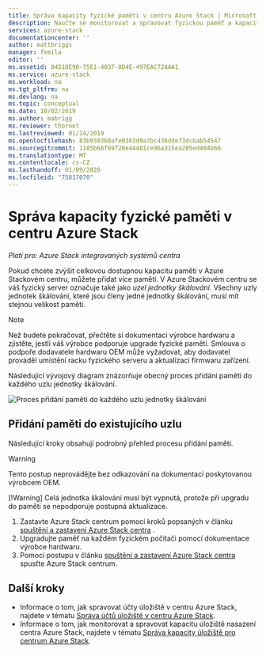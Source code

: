```yaml
---
title: Správa kapacity fyzické paměti v centru Azure Stack | Microsoft Docs
description: Naučte se monitorovat a spravovat fyzickou paměť a kapacitu v Azure Stack hub.
services: azure-stack
documentationcenter: ''
author: mattbriggs
manager: femila
editor: ''
ms.assetid: 84518E90-75E1-4037-8D4E-497EAC72AAA1
ms.service: azure-stack
ms.workload: na
ms.tgt_pltfrm: na
ms.devlang: na
ms.topic: conceptual
ms.date: 10/02/2019
ms.author: mabrigg
ms.reviewer: thoroet
ms.lastreviewed: 01/14/2019
ms.openlocfilehash: 83b9383b8afe0363d9a7bc436dde73dcbab54547
ms.sourcegitcommit: 1185b66f69f28e44481ce96a315ea285ed404b66
ms.translationtype: MT
ms.contentlocale: cs-CZ
ms.lasthandoff: 01/09/2020
ms.locfileid: "75817070"
---
```

# <a name="manage-physical-memory-capacity-in-azure-stack-hub"></a>Správa kapacity fyzické paměti v centru Azure Stack

*Platí pro: Azure Stack integrovaných systémů centra*

Pokud chcete zvýšit celkovou dostupnou kapacitu paměti v Azure Stackovém centru, můžete přidat více paměti. V Azure Stackovém centru se váš fyzický server označuje také jako *uzel jednotky škálování*. Všechny uzly jednotek škálování, které jsou členy jedné jednotky škálování, musí mít stejnou velikost paměti.

> [!note]  
> Než budete pokračovat, přečtěte si dokumentaci výrobce hardwaru a zjistěte, jestli váš výrobce podporuje upgrade fyzické paměti. Smlouva o podpoře dodavatele hardwaru OEM může vyžadovat, aby dodavatel prováděl umístění racku fyzického serveru a aktualizaci firmwaru zařízení.

Následující vývojový diagram znázorňuje obecný proces přidání paměti do každého uzlu jednotky škálování.

![Proces přidání paměti do každého uzlu jednotky škálování](media/azure-stack-manage-storage-physical-capacity/process-to-add-memory-to-scale-unit.png)

## <a name="add-memory-to-an-existing-node"></a>Přidání paměti do existujícího uzlu
Následující kroky obsahují podrobný přehled procesu přidání paměti.

> [!Warning]
> Tento postup neprovádějte bez odkazování na dokumentaci poskytovanou výrobcem OEM.
> 
> [!Warning]
> Celá jednotka škálování musí být vypnutá, protože při upgradu do paměti se nepodporuje postupná aktualizace.

1. Zastavte Azure Stack centrum pomocí kroků popsaných v článku [spuštění a zastavení Azure Stack centra](azure-stack-start-and-stop.md) .
2. Upgradujte paměť na každém fyzickém počítači pomocí dokumentace výrobce hardwaru.
3. Pomocí postupu v článku [spuštění a zastavení Azure Stack centra](azure-stack-start-and-stop.md) spusťte Azure Stack centrum.

## <a name="next-steps"></a>Další kroky

 - Informace o tom, jak spravovat účty úložiště v centru Azure Stack, najdete v tématu [Správa účtů úložiště v centru Azure Stack](azure-stack-manage-storage-accounts.md).
 - Informace o tom, jak monitorovat a spravovat kapacitu úložiště nasazení centra Azure Stack, najdete v tématu [Správa kapacity úložiště pro centrum Azure Stack](azure-stack-manage-storage-shares.md).
